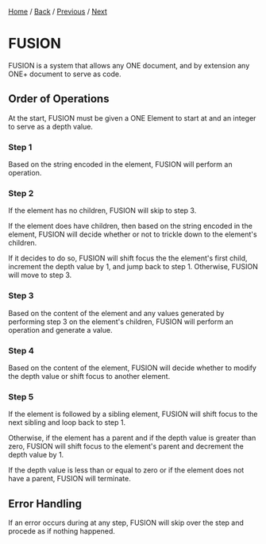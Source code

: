 [Home](https://github.com/Gallery-of-Kaeon/Kaeon-FUSION/tree/master/Kaeon%20FUSION/Documentation) /
[Back](https://github.com/Gallery-of-Kaeon/Kaeon-FUSION/tree/master/Kaeon%20FUSION/Documentation/1%20-%20Foundations) /
[Previous](https://github.com/Gallery-of-Kaeon/Kaeon-FUSION/tree/master/Kaeon%20FUSION/Documentation/1%20-%20Foundations/2%20-%20ONE%2B/1%20-%20Standard%20ONE%2B%20Directives) /
[Next](https://github.com/Gallery-of-Kaeon/Kaeon-FUSION/tree/master/Kaeon%20FUSION/Documentation/2%20-%20Interfaces%20and%20the%20Use%20Command)

# FUSION

FUSION is a system that allows any ONE document,
and by extension any ONE+ document to serve as code.

## Order of Operations

At the start,
FUSION must be given a ONE Element to start at and an integer to serve as a depth value.

### Step 1

Based on the string encoded in the element,
FUSION will perform an operation.

### Step 2

If the element has no children, FUSION will skip to step 3.

If the element does have children, then based on the string encoded in the element,
FUSION will decide whether or not to trickle down to the element's children.

If it decides to do so,
FUSION will shift focus the the element's first child,
increment the depth value by 1,
and jump back to step 1.
Otherwise, FUSION will move to step 3.

### Step 3

Based on the content of the element and any values generated by performing step 3 on the element's children,
FUSION will perform an operation and generate a value.

### Step 4

Based on the content of the element,
FUSION will decide whether to modify the depth value or shift focus to another element.

### Step 5

If the element is followed by a sibling element,
FUSION will shift focus to the next sibling and loop back to step 1.

Otherwise, if the element has a parent and if the depth value is greater than zero,
FUSION will shift focus to the element's parent and decrement the depth value by 1.

If the depth value is less than or equal to zero or if the element does not have a parent,
FUSION will terminate.

## Error Handling

If an error occurs during at any step,
FUSION will skip over the step and procede as if nothing happened.
